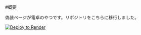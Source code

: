 #概要  

偽装ページが電卓のやつです。リポジトリをこちらに移行しました。  

  <a href="https://render.com/deploy?repo=https://github.com/beta9514/B95_calculator"><img src="https://render.com/images/deploy-to-render-button.svg" alt="Deploy to Render"></a><br>
